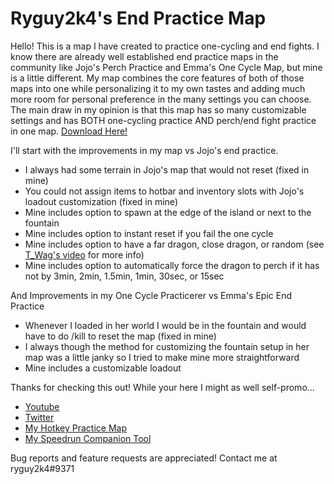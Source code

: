 # Ryguy2k4's End Practice Map

Hello! This is a map I have created to practice one-cycling and end fights. I know there are already well established end practice maps in the community like Jojo's Perch Practice and Emma's One Cycle Map, but mine is a little different. My map combines the core features of both of those maps into one while personalizing it to my own tastes and adding much more room for personal preference in the many settings you can choose. The main draw in my opinion is that this map has so many customizable settings and has BOTH one-cycling practice AND perch/end fight practice in one map. [Download Here!](https://github.com/ryguy2k4/ryguy2k4endpractice/releases/download/v1.1.0/Ryguy2k4.End.Practice.zip)


I'll start with the improvements in my map vs Jojo's end practice. 
* I always had some terrain in Jojo's map that would not reset (fixed in mine)
* You could not assign items to hotbar and inventory slots with Jojo's loadout customization (fixed in mine)
* Mine includes option to spawn at the edge of the island or next to the fountain
* Mine includes option to instant reset if you fail the one cycle
* Mine includes option to have a far dragon, close dragon, or random (see [T_Wag's video](https://youtu.be/0cQXHpDi8ps?t=262) for more info)
* Mine includes option to automatically force the dragon to perch if it has not by 3min, 2min, 1.5min, 1min, 30sec, or 15sec

And Improvements in my One Cycle Practicerer vs Emma's Epic End Practice
* Whenever I loaded in her world I would be in the fountain and would have to do /kill to reset the map (fixed in mine)
* I always though the method for customizing the fountain setup in her map was a little janky so I tried to make mine more straightforward
* Mine includes a customizable loadout

Thanks for checking this out! While your here I might as well self-promo...
* [Youtube](https://www.youtube.com/channel/UC81FHVFRqi0M6ELnmGNmQog)
* [Twitter](https://twitter.com/ryguy2k4)
* [My Hotkey Practice Map](https://cdn.discordapp.com/attachments/405839885509984256/821896625634410546/HotkeyPractice_v2.1.zip)
* [My Speedrun Companion Tool](https://github.com/ryguy2k4/speedruncompanion)

Bug reports and feature requests are appreciated! Contact me at ryguy2k4#9371

